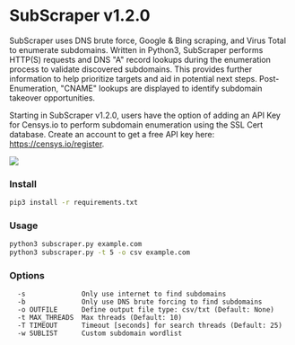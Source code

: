 # SubScraper v1.2.0

SubScraper uses DNS brute force, Google & Bing scraping, and Virus Total to enumerate subdomains. Written in Python3, SubScraper performs HTTP(S) requests and DNS "A" record lookups during the enumeration process to validate discovered subdomains. This provides further information to help prioritize targets and aid in potential next steps. Post-Enumeration, "CNAME" lookups are displayed to identify subdomain takeover opportunities.

Starting in SubScraper v1.2.0, users have the option of adding an API Key for Censys.io to perform subdomain enumeration using the SSL Cert database. Create an account to get a free API key here: https://censys.io/register.

![](https://user-images.githubusercontent.com/13889819/46205430-90ac0e00-c2ee-11e8-801c-626b066448ca.png)

### Install
```bash
pip3 install -r requirements.txt
```
### Usage
```bash
python3 subscraper.py example.com
python3 subscraper.py -t 5 -o csv example.com
```

### Options
```
  -s              Only use internet to find subdomains
  -b              Only use DNS brute forcing to find subdomains
  -o OUTFILE      Define output file type: csv/txt (Default: None)
  -t MAX_THREADS  Max threads (Default: 10)
  -T TIMEOUT      Timeout [seconds] for search threads (Default: 25)
  -w SUBLIST      Custom subdomain wordlist
```
